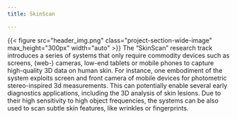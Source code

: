 ```yaml
---
title: SkinScan

---
```

{{< figure src="header_img.png" class="project-section-wide-image" max_height="300px" width="auto" >}}
The “SkinScan” research track introduces a series of systems that only require commodity devices such as screens, (web-) cameras, low-end tablets or mobile phones to capture high-quality 3D data on human skin. For instance, one embodiment of the system exploits screen and front camera of mobile devices for photometric stereo-inspired 3d measurements. This can potentially enable several early diagnostics applications, including the 3D analysis of skin lesions. Due to their high sensitivity to high object frequencies, the systems can be also used to scan subtle skin features, like wrinkles or fingerprints. 